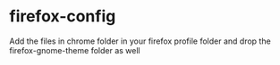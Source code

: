 # firefox-config
Add the files in chrome folder in your firefox profile folder and drop the firefox-gnome-theme folder as well
